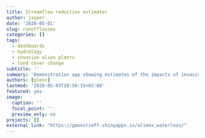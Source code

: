 ```yaml
---
title: Streamflow reduction estimator
author: jasper
date: '2020-05-01'
slug: runofflosses
categories: []
tags:
  - dashboards
  - hydrology
  - invasive alien plants
  - land cover change
subtitle: ''
summary: 'Demonstration app showing estimates of the impacts of invasive alien plants on stream flow in the Fynbos Biome (as of 2008)'
authors: [glenn]
lastmod: '2020-05-03T20:50:15+02:00'
featured: yes
image:
  caption: ''
  focal_point: ''
  preview_only: no
projects: []
external_link: "https://gmoncrieff.shinyapps.io/aliens_waterloss/"
---
```


